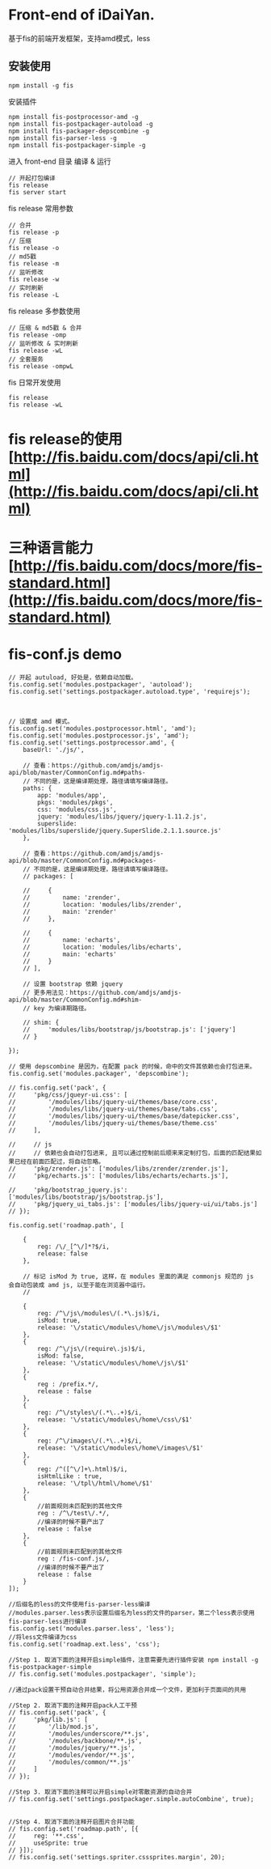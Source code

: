 Front-end of iDaiYan.
================================

基于fis的前端开发框架，支持amd模式，less

## 安装使用

```
npm install -g fis
```

安装插件

```
npm install fis-postprocessor-amd -g
npm install fis-postpackager-autoload -g
npm install fis-packager-depscombine -g
npm install fis-parser-less -g
npm install fis-postpackager-simple -g
```


进入 front-end 目录 编译 & 运行

```
// 开起打包编译
fis release
fis server start
```

fis release 常用参数

```
// 合并
fis release -p
// 压缩
fis release -o
// md5戳
fis release -m
// 监听修改
fis release -w
// 实时刷新
fis release -L
```

fis release 多参数使用

```
// 压缩 & md5戳 & 合并
fis release -omp
// 监听修改 & 实时刷新
fis release -wL
// 全套服务
fis release -ompwL
```

fis 日常开发使用

```
fis release
fis release -wL
```


fis release的使用[http://fis.baidu.com/docs/api/cli.html](http://fis.baidu.com/docs/api/cli.html)
================================


三种语言能力[http://fis.baidu.com/docs/more/fis-standard.html](http://fis.baidu.com/docs/more/fis-standard.html)
================================


fis-conf.js demo
================================
    
    
    // 开起 autuload, 好处是，依赖自动加载。
    fis.config.set('modules.postpackager', 'autoload');
    fis.config.set('settings.postpackager.autoload.type', 'requirejs');



    // 设置成 amd 模式。
    fis.config.set('modules.postprocessor.html', 'amd');
    fis.config.set('modules.postprocessor.js', 'amd');
    fis.config.set('settings.postprocessor.amd', {
        baseUrl: './js/',

        // 查看：https://github.com/amdjs/amdjs-api/blob/master/CommonConfig.md#paths-
        // 不同的是，这是编译期处理，路径请填写编译路径。
        paths: {
            app: 'modules/app',
            pkgs: 'modules/pkgs',
            css: 'modules/css.js',
            jquery: 'modules/libs/jquery/jquery-1.11.2.js',
            superslide: 'modules/libs/superslide/jquery.SuperSlide.2.1.1.source.js'
        },

        // 查看：https://github.com/amdjs/amdjs-api/blob/master/CommonConfig.md#packages-
        // 不同的是，这是编译期处理，路径请填写编译路径。
        // packages: [

        //     {
        //         name: 'zrender',
        //         location: 'modules/libs/zrender',
        //         main: 'zrender'
        //     },

        //     {
        //         name: 'echarts',
        //         location: 'modules/libs/echarts',
        //         main: 'echarts'
        //     }
        // ],

        // 设置 bootstrap 依赖 jquery
        // 更多用法见：https://github.com/amdjs/amdjs-api/blob/master/CommonConfig.md#shim-
        // key 为编译期路径。

        // shim: {
        //     'modules/libs/bootstrap/js/bootstrap.js': ['jquery']
        // }

    });

    // 使用 depscombine 是因为，在配置 pack 的时候，命中的文件其依赖也会打包进来。
    fis.config.set('modules.packager', 'depscombine');

    // fis.config.set('pack', {
    //     'pkg/css/jqueyr-ui.css': [
    //         '/modules/libs/jquery-ui/themes/base/core.css',
    //         '/modules/libs/jquery-ui/themes/base/tabs.css',
    //         '/modules/libs/jquery-ui/themes/base/datepicker.css',
    //         '/modules/libs/jquery-ui/themes/base/theme.css'
    //     ],

    //     // js
    //     // 依赖也会自动打包进来, 且可以通过控制前后顺来来定制打包，后面的匹配结果如果已经在前面匹配过，将自动忽略。
    //     'pkg/zrender.js': ['modules/libs/zrender/zrender.js'],
    //     'pkg/echarts.js': ['modules/libs/echarts/echarts.js'],

    //     'pkg/bootstrap_jquery.js': ['modules/libs/bootstrap/js/bootstrap.js'],
    //     'pkg/jquery_ui_tabs.js': ['modules/libs/jquery-ui/ui/tabs.js']
    // });

    fis.config.set('roadmap.path', [

        {
            reg: /\/_[^\/]*?$/i,
            release: false
        },

        // 标记 isMod 为 true, 这样，在 modules 里面的满足 commonjs 规范的 js 会自动包装成 amd js, 以至于能在浏览器中运行。
        //

        {
            reg: /^\/js\/modules\/(.*\.js)$/i,
            isMod: true,
            release: '\/static\/modules\/home\/js\/modules\/$1'
        },
        {
            reg: /^\/js\/(require\.js)$/i,
            isMod: false,
            release: '\/static\/modules\/home\/js\/$1'
        },
        {
            reg : /prefix.*/,
            release : false
        },
        {
            reg: /^\/styles\/(.*\..+)$/i,
            release: '\/static\/modules\/home\/css\/$1'
        },
        {
            reg: /^\/images\/(.*\..+)$/i,
            release: '\/static\/modules\/home\/images\/$1'
        },
        {
            reg: /^([^\/]+\.html)$/i,
            isHtmlLike : true,
            release: '\/tpl\/html\/home\/$1'
        },
        {
            //前面规则未匹配到的其他文件
            reg : /^\/test\/.*/,
            //编译的时候不要产出了
            release : false
        },
        {
            //前面规则未匹配到的其他文件
            reg : /fis-conf.js/,
            //编译的时候不要产出了
            release : false
        }
    ]);

    //后缀名的less的文件使用fis-parser-less编译
    //modules.parser.less表示设置后缀名为less的文件的parser，第二个less表示使用fis-parser-less进行编译
    fis.config.set('modules.parser.less', 'less');
    //将less文件编译为css
    fis.config.set('roadmap.ext.less', 'css');

    //Step 1. 取消下面的注释开启simple插件，注意需要先进行插件安装 npm install -g fis-postpackager-simple
    // fis.config.set('modules.postpackager', 'simple');

    //通过pack设置干预自动合并结果，将公用资源合并成一个文件，更加利于页面间的共用

    //Step 2. 取消下面的注释开启pack人工干预
    // fis.config.set('pack', {
    //     'pkg/lib.js': [
    //         '/lib/mod.js',
    //         '/modules/underscore/**.js',
    //         '/modules/backbone/**.js',
    //         '/modules/jquery/**.js',
    //         '/modules/vendor/**.js',
    //         '/modules/common/**.js'
    //     ]
    // });

    //Step 3. 取消下面的注释可以开启simple对零散资源的自动合并
    // fis.config.set('settings.postpackager.simple.autoCombine', true);


    //Step 4. 取消下面的注释开启图片合并功能
    // fis.config.set('roadmap.path', [{
    //     reg: '**.css',
    //     useSprite: true
    // }]);
    // fis.config.set('settings.spriter.csssprites.margin', 20);
    